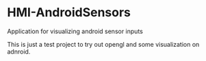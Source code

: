 # HMI-AndroidSensors
Application for visualizing android sensor inputs

This is just a test project to try out opengl and some visualization on adnroid.
